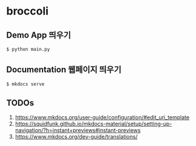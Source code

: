 # broccoli

## Demo App 띄우기

```bash
$ python main.py
```

## Documentation 웹페이지 띄우기

```bash
$ mkdocs serve
```

## TODOs

1. https://www.mkdocs.org/user-guide/configuration/#edit_uri_template
1. https://squidfunk.github.io/mkdocs-material/setup/setting-up-navigation/?h=instant+previews#instant-previews
1. https://www.mkdocs.org/dev-guide/translations/